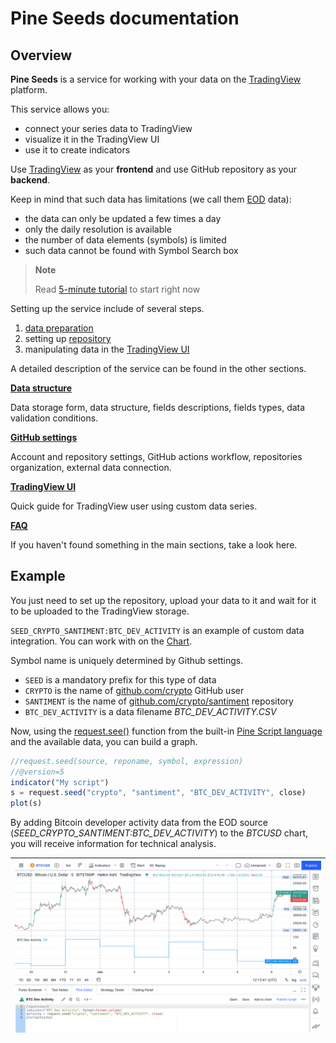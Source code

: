 [faq]: /faq.md
[data]: /data.md
[repo]: /repo.md 
[ui]: /ui.md
[ui_chart_pine]: /images/ui_chart_pine_btc.png
[github_user]: https://github.com/crypto
[github_repo]: https://github.com/crypto/santiment
[tv_chart]: https://tradingview.com/chart
[pine_docs]: https://www.tradingview.com/pine-script-docs/en/v5/index.html
[pine_refs]: https://www.tradingview.com/pine-script-reference/v5/#fun_request{dot}seed
[solution_eod]: https://www.tradingview.com/support/solutions/43000474958-i-see-only-eod-data-for-dxy-symbol-and-no-real-time/

# Pine Seeds documentation

## Overview

__Pine Seeds__ is a service for working with your data on the [TradingView](https://tradingview.com) platform.

This service allows you:

- connect your series data to TradingView
- visualize it in the TradingView UI
- use it to create indicators

Use [TradingView](https://tradingview.com) as your __frontend__ and use GitHub repository as your __backend__. 

Keep in mind that such data has limitations (we call them [EOD][solution_eod] data):

- the data can only be updated a few times a day
- only the daily resolution is available
- the number of data elements (symbols) is limited
- such data cannot be found with Symbol Search box

> __Note__
> 
> Read [5-minute tutorial](tutorial.md) to start right now

Setting up the service include of several steps.

1. [data preparation][data]
1. setting up [repository][repo]
1. manipulating data in the [TradingView UI][ui]

A detailed description of the service can be found in the other sections.

__[Data structure][data]__

Data storage form, data structure, fields descriptions, fields types, data validation conditions.

__[GitHub settings][repo]__

Account and repository settings, GitHub actions workflow, repositories organization, external data connection.

__[TradingView UI][ui]__

Quick guide for TradingView user using custom data series.

__[FAQ][faq]__

If you haven't found something in the main sections, take a look here.

## Example

You just need to set up the repository, upload your data to it and wait for it to be uploaded to the TradingView storage.

`SEED_CRYPTO_SANTIMENT:BTC_DEV_ACTIVITY` is an example of custom data integration. You can work with on the [Chart][tv_chart].

Symbol name is uniquely determined by Github settings.

- `SEED` is a mandatory prefix for this type of data
- `CRYPTO` is the name of [github.com/crypto][github_user] GitHub user
- `SANTIMENT` is the name of [github.com/crypto/santiment][github_repo] repository
- `BTC_DEV_ACTIVITY` is a data filename _BTC_DEV_ACTIVITY.CSV_

Now, using the [request.see()][pine_refs] function from the built-in [Pine Script language][pine_docs] and the available data, you can build a graph.

```js
//request.seed(source, reponame, symbol, expression)
//@version=5
indicator("My script")
s = request.seed("crypto", "santiment", "BTC_DEV_ACTIVITY", close)
plot(s)
```

By adding Bitcoin developer activity data from the EOD source (_SEED_CRYPTO_SANTIMENT:BTC_DEV_ACTIVITY_) to the _BTCUSD_ chart, you will receive information for technical analysis.

|![ui_chart_pine]|
|-|
